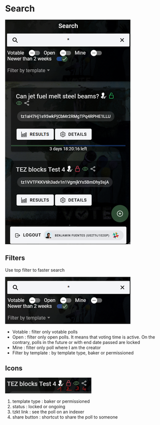 # Search

![search](./images/search.png)

## Filters

Use top filter to faster search

![filter](./images/filter.png)

- Votable : filter only votable polls
- Open : filter only open polls. It means that voting time is active. On the contrary, polls in the future or with end date passed are locked
- Mine : filter only poll where I am the creator
- Filter by template : by template type, baker or permissioned

## Icons

![icons](./images/icons.png)

1. template type : baker or permissioned
1. status : locked or ongoing
1. tzkt link : see the poll on an indexer
1. share button : shortcut to share the poll to someone
